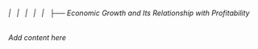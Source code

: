 ###### |   |   |   |   |   ├── Economic Growth and Its Relationship with Profitability

*Add content here*